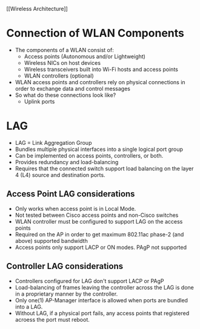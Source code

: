 [[Wireless Architecture]]
# Connection of WLAN Components
- The components of a WLAN consist of:
	- Access points (Autonomous and/or Lightweight)
	- Wireless NICs on host devices
	- Wireless transceivers built into Wi-Fi hosts and access points
	- WLAN controllers (optional)
- WLAN access points and controllers rely on physical connections in order to exchange data and control messages
- So what do these connections look like?
	- Uplink ports
# LAG
- LAG = Link Aggregation Group
- Bundles multiple physical interfaces into a single logical port group
- Can be implemented on access points, controllers, or both.
- Provides redundancy and load-balancing
- Requires that the connected switch support load balancing on the layer 4 (L4) source and destination ports.
## Access Point LAG considerations
- Only works when access point is in Local Mode.
- Not tested between Cisco access points and non-Cisco switches
- WLAN controller must be configured to support LAG on the access points
- Required on the AP in order to get maximum 802.11ac phase-2 (and above) supported bandwidth
- Access points only support LACP or ON modes. PAgP not supported
## Controller LAG considerations
- Controllers configured for LAG don't support LACP or PAgP
- Load-balancing of frames leaving the controller across the LAG is done in a proprietary manner by the controller.
- Only one(1) AP-Manager interface is allowed when ports are bundled into a LAG.
- Without LAG, if a physical port fails, any access points that registered acroess the port must reboot.